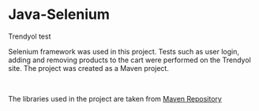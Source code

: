 # Java-Selenium
 Trendyol test
<p>Selenium framework was used in this project. Tests such as user login, adding and removing products to the cart were performed on the Trendyol site. The project was created as a Maven project.</p><br>
<p>The libraries used in the project are taken from <a href="https://mvnrepository.com/">Maven Repository</a></p>
